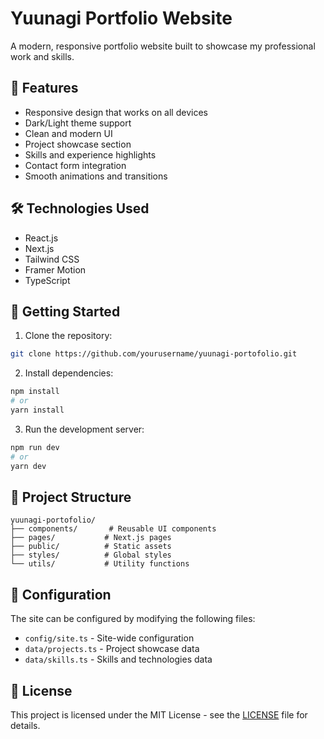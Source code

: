 # Yuunagi Portfolio Website

A modern, responsive portfolio website built to showcase my professional work and skills.

## 🌟 Features

- Responsive design that works on all devices
- Dark/Light theme support
- Clean and modern UI
- Project showcase section
- Skills and experience highlights
- Contact form integration
- Smooth animations and transitions

## 🛠️ Technologies Used

- React.js
- Next.js
- Tailwind CSS
- Framer Motion
- TypeScript

## 🚀 Getting Started

1. Clone the repository:

```bash
git clone https://github.com/yourusername/yuunagi-portofolio.git
```

2. Install dependencies:

```bash
npm install
# or
yarn install
```

3. Run the development server:

```bash
npm run dev
# or
yarn dev
```

## 📁 Project Structure

```
yuunagi-portofolio/
├── components/       # Reusable UI components
├── pages/           # Next.js pages
├── public/          # Static assets
├── styles/          # Global styles
└── utils/           # Utility functions
```

## 🔧 Configuration

The site can be configured by modifying the following files:

- `config/site.ts` - Site-wide configuration
- `data/projects.ts` - Project showcase data
- `data/skills.ts` - Skills and technologies data

## 📝 License

This project is licensed under the MIT License - see the [LICENSE](LICENSE) file for details.
